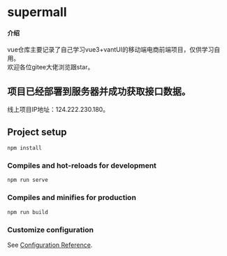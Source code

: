 # supermall

#### 介绍
vue仓库主要记录了自己学习vue3+vantUI的移动端电商前端项目，仅供学习自用。<br>
欢迎各位gitee大佬浏览跟star。

## 项目已经部署到服务器并成功获取接口数据。
线上项目IP地址：124.222.230.180。

## Project setup
```
npm install
```

### Compiles and hot-reloads for development
```
npm run serve
```

### Compiles and minifies for production
```
npm run build
```

### Customize configuration
See [Configuration Reference](https://cli.vuejs.org/config/).
